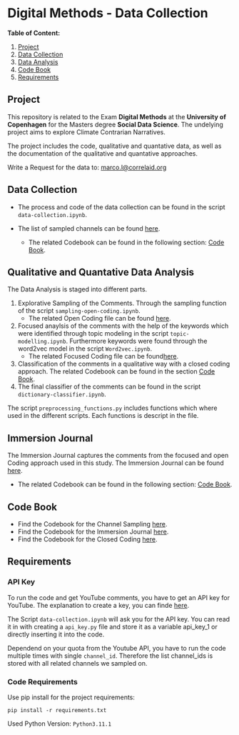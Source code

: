 # Digital Methods - Data Collection

**Table of Content:**

1. [Project](#project)
2. [Data Collection](#data-collection)
3. [Data Analysis](#data-analysis)
4. [Code Book](#code-book)
5. [Requirements](#requirements)


## Project

This repository is related to the Exam **Digital Methods** at the **University of Copenhagen** for the Masters degree **Social Data Science**. The undelying project aims to explore Climate Contrarian Narratives.

The project includes the code, qualitative and quantative data, as well as the documentation of the qualitative and quantative approaches.

Write a Request for the data to: marco.l@correlaid.org

## Data Collection

- The process and code of the data collection can be found in the script `data-collection.ipynb`.

- The list of sampled channels can be found [here](data/channel_sampling.xlsx).
    - The related Codebook can be found in the following section: [Code Book](#code-book).

## Qualitative and Quantative Data Analysis

The Data Analysis is staged into different parts.

1. Explorative Sampling of the Comments. Through the sampling function of the script `sampling-open-coding.ipynb`.
    - The related Open Coding file can be found [here](#immersion-journal).
2. Focused anaylsis of the comments with the help of the keywords which were identified through topic modeling in the script `topic-modelling.ipynb`. Furthermore keywords were found through the word2vec model in the script `Word2vec.ipynb`.
    - The related Focused Coding file can be found[here](#immersion-journal).
4. Classification of the comments in a qualitative way with a closed coding approach. The related Codebook can be found in the section [Code Book](#code-book).
3. The final classifier of the comments can be found in the script `dictionary-classifier.ipynb`.


The script `preprocessing_functions.py` includes functions which where used in the different scripts. Each functions is descript in the file.

## Immersion Journal

The Immersion Journal captures the comments from the focused and open Coding approach used in this study. The Immersion Journal can be found [here](#immersion-journal).

- The related Codebook can be found in the following section: [Code Book](#code-book).

## Code Book

- Find the Codebook for the Channel Sampling [here](documentation/codebook_sampling.md).
- Find the Codebook for the Immersion Journal [here](documentation/codebook_immersion-journal.md).
- Find the Codebook for the Closed Coding [here](documentation/closed-codebook_immersion-journal.md).

## Requirements

### API Key

To run the code and get YouTube comments, you have to get an API key for YouTube. The explanation to create a key, you can finde [here](https://developers.google.com/youtube/v3/getting-started#before-you-start).

The Script `data-collection.ipynb` will ask you for the API key. You can read it in with creating a `api_key.py` file and store it as a variable api_key_1 or directly inserting it into the code.

Dependend on your quota from the Youtube API, you have to run the code multiple times with single `channel_id`. Therefore the list channel_ids is stored with all related channels we sampled on.

### Code Requirements

Use pip install for the project requirements:

`pip install -r requirements.txt` 

Used Python Version: `Python3.11.1`




